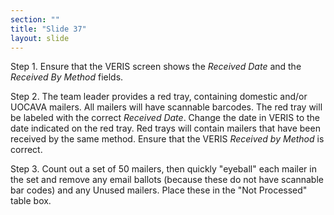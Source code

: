 ```yaml
---
section: ""
title: "Slide 37"
layout: slide
---
```


Step 1. Ensure that the VERIS screen shows the _Received Date_ and the _Received By Method_ fields.

Step 2. The team leader provides a red tray, containing domestic and/or UOCAVA mailers. All mailers will have scannable barcodes. The red tray will be labeled with the correct _Received Date_. Change the date in VERIS to the date indicated on the red tray. Red trays will contain mailers that have been received by the same method. Ensure that the VERIS _Received by Method_ is correct.

Step 3. Count out a set of 50 mailers, then quickly "eyeball" each mailer in the set and remove any email ballots (because these do not have scannable bar codes) and any Unused mailers. Place these in the "Not Processed" table box.